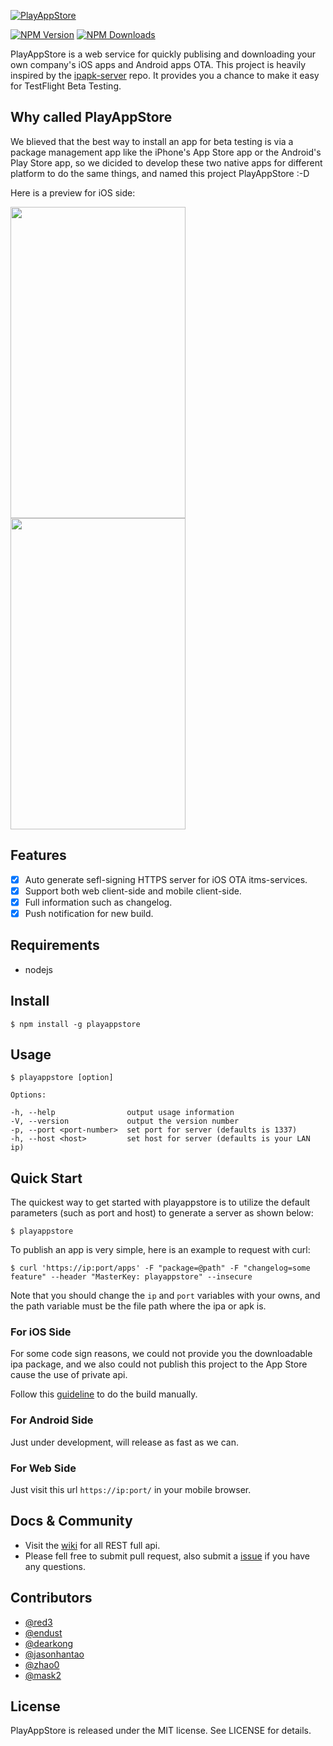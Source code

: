 [![PlayAppStore](https://raw.githubusercontent.com/playappstore/PlayAppStore/develop/assets/logo.JPG)]()

  [![NPM Version][npm-image]][npm-url]
  [![NPM Downloads][downloads-image]][downloads-url]


PlayAppStore is a web service for quickly publising and downloading your own company's iOS apps and Android apps OTA. This project is heavily inspired by the [ipapk-server](https://github.com/zhao0/ipapk-server) repo. It provides you a chance to make it easy for TestFlight Beta Testing.

## Why called PlayAppStore

We blieved that the best way to install an app for beta testing is via a package management app like the iPhone's App Store app or the Android's Play Store app, so we dicided to develop these two native apps for different platform to do the same things, and named this project PlayAppStore :-D  

Here is a preview for iOS side:

<p align="left">

<img src="https://raw.githubusercontent.com/playappstore/playappstore/develop/assets/ios_screenshot_01.png" width="280" height="498"/>

<img src="https://raw.githubusercontent.com/playappstore/playappstore/develop/assets/ios_screenshot_02.png" width="280" height="498"/>

</p>

## Features

- [x] Auto generate sefl-signing HTTPS server for iOS OTA itms-services. 
- [x] Support both web client-side and mobile client-side.
- [x] Full information such as changelog.
- [x] Push notification for new build.

## Requirements

- nodejs

## Install

```
$ npm install -g playappstore
```

## Usage

```
$ playappstore [option]

Options:

-h, --help                output usage information
-V, --version             output the version number
-p, --port <port-number>  set port for server (defaults is 1337)
-h, --host <host>         set host for server (defaults is your LAN ip)
```

## Quick Start 

The quickest way to get started with playappstore is to utilize the default parameters (such as port and host) to generate a server as shown below:

```
$ playappstore
```

To publish an app is very simple, here is an example to request with curl:

```
$ curl 'https://ip:port/apps' -F "package=@path" -F "changelog=some feature" --header "MasterKey: playappstore" --insecure
```

Note that you should change the `ip` and `port` variables with your owns, and the path variable must be the file path where the ipa or apk is.

### For iOS Side

For some code sign reasons, we could not provide you the downloadable ipa package, and we also could not publish this project to the App Store cause the use of private api.

Follow this [guideline](iOS/README.md) to do the build manually.


### For Android Side

Just under development, will release as fast as we can.

### For Web Side

Just visit this url `https://ip:port/` in your mobile browser.

## Docs & Community

* Visit the [wiki](https://github.com/playappstore/playappstore/wiki) for all REST full api.
* Please fell free to submit pull request, also submit a [issue](https://github.com/playappstore/playappstore/issue/new) if you have any questions.


## Contributors


- [@red3](https://github.com/red3)
- [@endust](https://github.com/endust)
- [@dearkong](https://github.com/dearkong)
- [@jasonhantao](https://github.com/jasonhantao)
- [@zhao0](https://github.com/zhao0)
- [@mask2](https://github.com/mask2)



## License

PlayAppStore is released under the MIT license. See LICENSE for details.


[npm-image]: https://img.shields.io/npm/v/playappstore.svg
[downloads-image]: https://img.shields.io/npm/dm/playappstore.svg
[npm-url]: https://npmjs.org/package/playappstore
[downloads-url]: https://npmjs.org/package/playappstore






